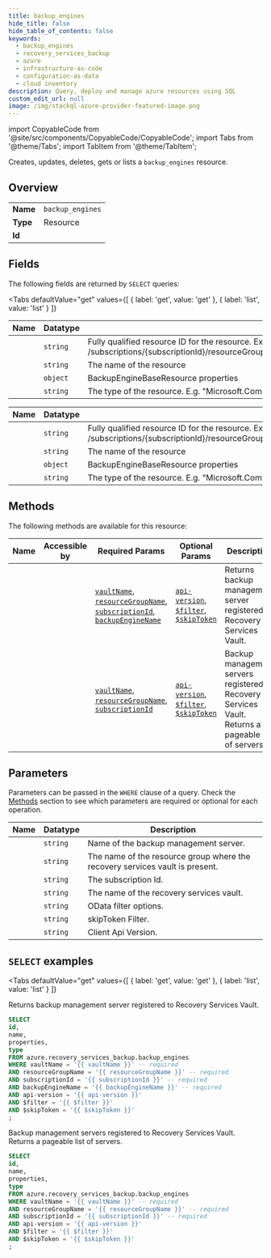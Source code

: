 ```yaml
--- 
title: backup_engines
hide_title: false
hide_table_of_contents: false
keywords:
  - backup_engines
  - recovery_services_backup
  - azure
  - infrastructure-as-code
  - configuration-as-data
  - cloud inventory
description: Query, deploy and manage azure resources using SQL
custom_edit_url: null
image: /img/stackql-azure-provider-featured-image.png
---
```


import CopyableCode from '@site/src/components/CopyableCode/CopyableCode';
import Tabs from '@theme/Tabs';
import TabItem from '@theme/TabItem';

Creates, updates, deletes, gets or lists a <code>backup_engines</code> resource.

## Overview
<table><tbody>
<tr><td><b>Name</b></td><td><code>backup_engines</code></td></tr>
<tr><td><b>Type</b></td><td>Resource</td></tr>
<tr><td><b>Id</b></td><td><CopyableCode code="azure.recovery_services_backup.backup_engines" /></td></tr>
</tbody></table>

## Fields

The following fields are returned by `SELECT` queries:

<Tabs
    defaultValue="get"
    values={[
        { label: 'get', value: 'get' },
        { label: 'list', value: 'list' }
    ]}
>
<TabItem value="get">

<table>
<thead>
    <tr>
    <th>Name</th>
    <th>Datatype</th>
    <th>Description</th>
    </tr>
</thead>
<tbody>
<tr>
    <td><CopyableCode code="id" /></td>
    <td><code>string</code></td>
    <td>Fully qualified resource ID for the resource. Ex - /subscriptions/&#123;subscriptionId&#125;/resourceGroups/&#123;resourceGroupName&#125;/providers/&#123;resourceProviderNamespace&#125;/&#123;resourceType&#125;/&#123;resourceName&#125;</td>
</tr>
<tr>
    <td><CopyableCode code="name" /></td>
    <td><code>string</code></td>
    <td>The name of the resource</td>
</tr>
<tr>
    <td><CopyableCode code="properties" /></td>
    <td><code>object</code></td>
    <td>BackupEngineBaseResource properties</td>
</tr>
<tr>
    <td><CopyableCode code="type" /></td>
    <td><code>string</code></td>
    <td>The type of the resource. E.g. "Microsoft.Compute/virtualMachines" or "Microsoft.Storage/storageAccounts"</td>
</tr>
</tbody>
</table>
</TabItem>
<TabItem value="list">

<table>
<thead>
    <tr>
    <th>Name</th>
    <th>Datatype</th>
    <th>Description</th>
    </tr>
</thead>
<tbody>
<tr>
    <td><CopyableCode code="id" /></td>
    <td><code>string</code></td>
    <td>Fully qualified resource ID for the resource. Ex - /subscriptions/&#123;subscriptionId&#125;/resourceGroups/&#123;resourceGroupName&#125;/providers/&#123;resourceProviderNamespace&#125;/&#123;resourceType&#125;/&#123;resourceName&#125;</td>
</tr>
<tr>
    <td><CopyableCode code="name" /></td>
    <td><code>string</code></td>
    <td>The name of the resource</td>
</tr>
<tr>
    <td><CopyableCode code="properties" /></td>
    <td><code>object</code></td>
    <td>BackupEngineBaseResource properties</td>
</tr>
<tr>
    <td><CopyableCode code="type" /></td>
    <td><code>string</code></td>
    <td>The type of the resource. E.g. "Microsoft.Compute/virtualMachines" or "Microsoft.Storage/storageAccounts"</td>
</tr>
</tbody>
</table>
</TabItem>
</Tabs>

## Methods

The following methods are available for this resource:

<table>
<thead>
    <tr>
    <th>Name</th>
    <th>Accessible by</th>
    <th>Required Params</th>
    <th>Optional Params</th>
    <th>Description</th>
    </tr>
</thead>
<tbody>
<tr>
    <td><a href="#get"><CopyableCode code="get" /></a></td>
    <td><CopyableCode code="select" /></td>
    <td><a href="#parameter-vaultName"><code>vaultName</code></a>, <a href="#parameter-resourceGroupName"><code>resourceGroupName</code></a>, <a href="#parameter-subscriptionId"><code>subscriptionId</code></a>, <a href="#parameter-backupEngineName"><code>backupEngineName</code></a></td>
    <td><a href="#parameter-api-version"><code>api-version</code></a>, <a href="#parameter-$filter"><code>$filter</code></a>, <a href="#parameter-$skipToken"><code>$skipToken</code></a></td>
    <td>Returns backup management server registered to Recovery Services Vault.</td>
</tr>
<tr>
    <td><a href="#list"><CopyableCode code="list" /></a></td>
    <td><CopyableCode code="select" /></td>
    <td><a href="#parameter-vaultName"><code>vaultName</code></a>, <a href="#parameter-resourceGroupName"><code>resourceGroupName</code></a>, <a href="#parameter-subscriptionId"><code>subscriptionId</code></a></td>
    <td><a href="#parameter-api-version"><code>api-version</code></a>, <a href="#parameter-$filter"><code>$filter</code></a>, <a href="#parameter-$skipToken"><code>$skipToken</code></a></td>
    <td>Backup management servers registered to Recovery Services Vault. Returns a pageable list of servers.</td>
</tr>
</tbody>
</table>

## Parameters

Parameters can be passed in the `WHERE` clause of a query. Check the [Methods](#methods) section to see which parameters are required or optional for each operation.

<table>
<thead>
    <tr>
    <th>Name</th>
    <th>Datatype</th>
    <th>Description</th>
    </tr>
</thead>
<tbody>
<tr id="parameter-backupEngineName">
    <td><CopyableCode code="backupEngineName" /></td>
    <td><code>string</code></td>
    <td>Name of the backup management server.</td>
</tr>
<tr id="parameter-resourceGroupName">
    <td><CopyableCode code="resourceGroupName" /></td>
    <td><code>string</code></td>
    <td>The name of the resource group where the recovery services vault is present.</td>
</tr>
<tr id="parameter-subscriptionId">
    <td><CopyableCode code="subscriptionId" /></td>
    <td><code>string</code></td>
    <td>The subscription Id.</td>
</tr>
<tr id="parameter-vaultName">
    <td><CopyableCode code="vaultName" /></td>
    <td><code>string</code></td>
    <td>The name of the recovery services vault.</td>
</tr>
<tr id="parameter-$filter">
    <td><CopyableCode code="$filter" /></td>
    <td><code>string</code></td>
    <td>OData filter options.</td>
</tr>
<tr id="parameter-$skipToken">
    <td><CopyableCode code="$skipToken" /></td>
    <td><code>string</code></td>
    <td>skipToken Filter.</td>
</tr>
<tr id="parameter-api-version">
    <td><CopyableCode code="api-version" /></td>
    <td><code>string</code></td>
    <td>Client Api Version.</td>
</tr>
</tbody>
</table>

## `SELECT` examples

<Tabs
    defaultValue="get"
    values={[
        { label: 'get', value: 'get' },
        { label: 'list', value: 'list' }
    ]}
>
<TabItem value="get">

Returns backup management server registered to Recovery Services Vault.

```sql
SELECT
id,
name,
properties,
type
FROM azure.recovery_services_backup.backup_engines
WHERE vaultName = '{{ vaultName }}' -- required
AND resourceGroupName = '{{ resourceGroupName }}' -- required
AND subscriptionId = '{{ subscriptionId }}' -- required
AND backupEngineName = '{{ backupEngineName }}' -- required
AND api-version = '{{ api-version }}'
AND $filter = '{{ $filter }}'
AND $skipToken = '{{ $skipToken }}'
;
```
</TabItem>
<TabItem value="list">

Backup management servers registered to Recovery Services Vault. Returns a pageable list of servers.

```sql
SELECT
id,
name,
properties,
type
FROM azure.recovery_services_backup.backup_engines
WHERE vaultName = '{{ vaultName }}' -- required
AND resourceGroupName = '{{ resourceGroupName }}' -- required
AND subscriptionId = '{{ subscriptionId }}' -- required
AND api-version = '{{ api-version }}'
AND $filter = '{{ $filter }}'
AND $skipToken = '{{ $skipToken }}'
;
```
</TabItem>
</Tabs>

